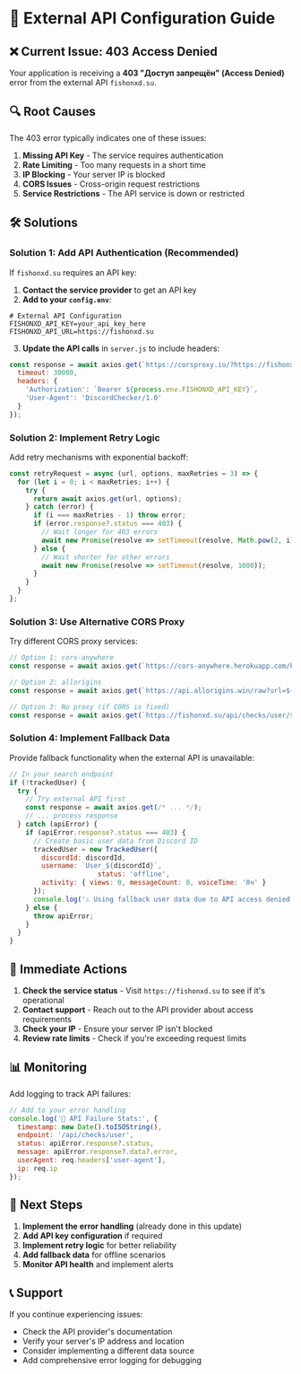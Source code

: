 # 🔧 External API Configuration Guide

## ❌ Current Issue: 403 Access Denied

Your application is receiving a **403 "Доступ запрещён" (Access Denied)** error from the external API `fishonxd.su`.

## 🔍 Root Causes

The 403 error typically indicates one of these issues:

1. **Missing API Key** - The service requires authentication
2. **Rate Limiting** - Too many requests in a short time
3. **IP Blocking** - Your server IP is blocked
4. **CORS Issues** - Cross-origin request restrictions
5. **Service Restrictions** - The API service is down or restricted

## 🛠️ Solutions

### Solution 1: Add API Authentication (Recommended)

If `fishonxd.su` requires an API key:

1. **Contact the service provider** to get an API key
2. **Add to your `config.env`**:
```env
# External API Configuration
FISHONXD_API_KEY=your_api_key_here
FISHONXD_API_URL=https://fishonxd.su
```

3. **Update the API calls** in `server.js` to include headers:
```javascript
const response = await axios.get(`https://corsproxy.io/?https://fishonxd.su/api/checks/user/${discordId}`, {
  timeout: 30000,
  headers: {
    'Authorization': `Bearer ${process.env.FISHONXD_API_KEY}`,
    'User-Agent': 'DiscordChecker/1.0'
  }
});
```

### Solution 2: Implement Retry Logic

Add retry mechanisms with exponential backoff:

```javascript
const retryRequest = async (url, options, maxRetries = 3) => {
  for (let i = 0; i < maxRetries; i++) {
    try {
      return await axios.get(url, options);
    } catch (error) {
      if (i === maxRetries - 1) throw error;
      if (error.response?.status === 403) {
        // Wait longer for 403 errors
        await new Promise(resolve => setTimeout(resolve, Math.pow(2, i) * 1000));
      } else {
        // Wait shorter for other errors
        await new Promise(resolve => setTimeout(resolve, 1000));
      }
    }
  }
};
```

### Solution 3: Use Alternative CORS Proxy

Try different CORS proxy services:

```javascript
// Option 1: cors-anywhere
const response = await axios.get(`https://cors-anywhere.herokuapp.com/https://fishonxd.su/api/checks/user/${discordId}`);

// Option 2: allorigins
const response = await axios.get(`https://api.allorigins.win/raw?url=${encodeURIComponent(`https://fishonxd.su/api/checks/user/${discordId}`)}`);

// Option 3: No proxy (if CORS is fixed)
const response = await axios.get(`https://fishonxd.su/api/checks/user/${discordId}`);
```

### Solution 4: Implement Fallback Data

Provide fallback functionality when the external API is unavailable:

```javascript
// In your search endpoint
if (!trackedUser) {
  try {
    // Try external API first
    const response = await axios.get(/* ... */);
    // ... process response
  } catch (apiError) {
    if (apiError.response?.status === 403) {
      // Create basic user data from Discord ID
      trackedUser = new TrackedUser({
        discordId: discordId,
        username: `User_${discordId}`,
                      status: 'offline',
        activity: { views: 0, messageCount: 0, voiceTime: '0ч' }
      });
      console.log('⚠️ Using fallback user data due to API access denied');
    } else {
      throw apiError;
    }
  }
}
```

## 🔧 Immediate Actions

1. **Check the service status** - Visit `https://fishonxd.su` to see if it's operational
2. **Contact support** - Reach out to the API provider about access requirements
3. **Check your IP** - Ensure your server IP isn't blocked
4. **Review rate limits** - Check if you're exceeding request limits

## 📊 Monitoring

Add logging to track API failures:

```javascript
// Add to your error handling
console.log('🚨 API Failure Stats:', {
  timestamp: new Date().toISOString(),
  endpoint: '/api/checks/user',
  status: apiError.response?.status,
  message: apiError.response?.data?.error,
  userAgent: req.headers['user-agent'],
  ip: req.ip
});
```

## 🚀 Next Steps

1. **Implement the error handling** (already done in this update)
2. **Add API key configuration** if required
3. **Implement retry logic** for better reliability
4. **Add fallback data** for offline scenarios
5. **Monitor API health** and implement alerts

## 📞 Support

If you continue experiencing issues:
- Check the API provider's documentation
- Verify your server's IP address and location
- Consider implementing a different data source
- Add comprehensive error logging for debugging
